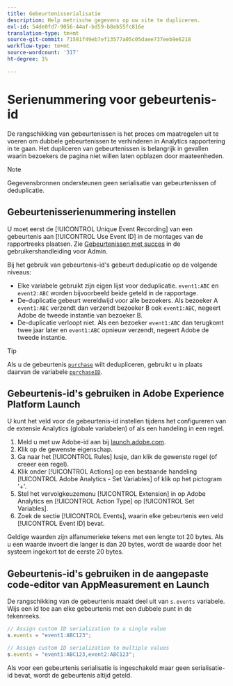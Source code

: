```yaml
---
title: Gebeurtenisserialisatie
description: Help metrische gegevens op uw site te dupliceren.
exl-id: 54de0fd7-9056-44af-bd59-b8eb55fc816e
translation-type: tm+mt
source-git-commit: 71581f49eb7ef13577a05c05daee737eeb9e6218
workflow-type: tm+mt
source-wordcount: '317'
ht-degree: 1%

---
```


# Serienummering voor gebeurtenis-id

De rangschikking van gebeurtenissen is het proces om maatregelen uit te voeren om dubbele gebeurtenissen te verhinderen in Analytics rapportering in te gaan. Het dupliceren van gebeurtenissen is belangrijk in gevallen waarin bezoekers de pagina niet willen laten opblazen door maateenheden.

>[!NOTE]
>
>Gegevensbronnen ondersteunen geen serialisatie van gebeurtenissen of deduplicatie.

## Gebeurtenisserienummering instellen

U moet eerst de [!UICONTROL Unique Event Recording] van een gebeurtenis aan [!UICONTROL Use Event ID] in de montages van de rapportreeks plaatsen. Zie [Gebeurtenissen met succes](/help/admin/admin/c-success-events/success-event.md) in de gebruikershandleiding voor Admin.

Bij het gebruik van gebeurtenis-id&#39;s gebeurt deduplicatie op de volgende niveaus:

* Elke variabele gebruikt zijn eigen lijst voor deduplicatie. `event1:ABC` en `event2:ABC` worden bijvoorbeeld beide geteld in de rapportage.
* De-duplicatie gebeurt wereldwijd voor alle bezoekers. Als bezoeker A `event1:ABC` verzendt dan verzendt bezoeker B ook `event1:ABC`, negeert Adobe de tweede instantie van bezoeker B.
* De-duplicatie verloopt niet. Als een bezoeker `event1:ABC` dan terugkomt twee jaar later en `event1:ABC` opnieuw verzendt, negeert Adobe de tweede instantie.

>[!TIP]
>
>Als u de gebeurtenis [`purchase`](event-purchase.md) wilt dedupliceren, gebruikt u in plaats daarvan de variabele [`purchaseID`](../purchaseid.md).

## Gebeurtenis-id&#39;s gebruiken in Adobe Experience Platform Launch

U kunt het veld voor de gebeurtenis-id instellen tijdens het configureren van de extensie Analytics (globale variabelen) of als een handeling in een regel.

1. Meld u met uw Adobe-id aan bij [launch.adobe.com](https://launch.adobe.com).
2. Klik op de gewenste eigenschap.
3. Ga naar het [!UICONTROL Rules] lusje, dan klik de gewenste regel (of creeer een regel).
4. Klik onder [!UICONTROL Actions] op een bestaande handeling [!UICONTROL Adobe Analytics - Set Variables] of klik op het pictogram &#39;+&#39;.
5. Stel het vervolgkeuzemenu [!UICONTROL Extension] in op Adobe Analytics en [!UICONTROL Action Type] op [!UICONTROL Set Variables].
6. Zoek de sectie [!UICONTROL Events], waarin elke gebeurtenis een veld [!UICONTROL Event ID] bevat.

Geldige waarden zijn alfanumerieke tekens met een lengte tot 20 bytes. Als u een waarde invoert die langer is dan 20 bytes, wordt de waarde door het systeem ingekort tot de eerste 20 bytes.

## Gebeurtenis-id&#39;s gebruiken in de aangepaste code-editor van AppMeasurement en Launch

De rangschikking van de gebeurtenis maakt deel uit van `s.events` variabele. Wijs een id toe aan elke gebeurtenis met een dubbele punt in de tekenreeks.

```js
// Assign custom ID serialization to a single value
s.events = "event1:ABC123";

// Assign custom ID serialization to multiple values
s.events = "event1:ABC123,event2:ABC123";
```

Als voor een gebeurtenis serialisatie is ingeschakeld maar geen serialisatie-id bevat, wordt de gebeurtenis altijd geteld.

